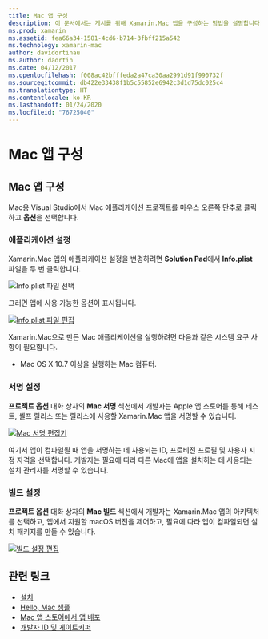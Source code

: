 ```yaml
---
title: Mac 앱 구성
description: 이 문서에서는 게시를 위해 Xamarin.Mac 앱을 구성하는 방법을 설명합니다. 애플리케이션 설정, 서명 설정 및 빌드 설정을 설명합니다.
ms.prod: xamarin
ms.assetid: fea66a34-1581-4cd6-b714-3fbff215a542
ms.technology: xamarin-mac
author: davidortinau
ms.author: daortin
ms.date: 04/12/2017
ms.openlocfilehash: f008ac42bfffeda2a47ca30aa2991d91f990732f
ms.sourcegitcommit: db422e33438f1b5c55852e6942c3d1d75dc025c4
ms.translationtype: HT
ms.contentlocale: ko-KR
ms.lasthandoff: 01/24/2020
ms.locfileid: "76725040"
---
```

# <a name="mac-app-configuration"></a>Mac 앱 구성

## <a name="mac-app-configuration"></a>Mac 앱 구성

Mac용 Visual Studio에서 Mac 애플리케이션 프로젝트를 마우스 오른쪽 단추로 클릭하고 **옵션**을 선택합니다.

### <a name="application-settings"></a>애플리케이션 설정

Xamarin.Mac 앱의 애플리케이션 설정을 변경하려면 **Solution Pad**에서 **Info.plist** 파일을 두 번 클릭합니다.

![Info.plist 파일 선택](app-configuration-images/config04.png "Info.plist 파일 선택")

그러면 앱에 사용 가능한 옵션이 표시됩니다.

 [![Info.plist 파일 편집](app-configuration-images/config01.png "Info.plist 파일 편집")](app-configuration-images/config01-large.png#lightbox)

Xamarin.Mac으로 만든 Mac 애플리케이션을 실행하려면 다음과 같은 시스템 요구 사항이 필요합니다.

- Mac OS X 10.7 이상을 실행하는 Mac 컴퓨터.

### <a name="signing-settings"></a>서명 설정

**프로젝트 옵션** 대화 상자의 **Mac 서명** 섹션에서 개발자는 Apple 앱 스토어를 통해 테스트, 셀프 릴리스 또는 릴리스에 사용할 Xamarin.Mac 앱을 서명할 수 있습니다.

[![Mac 서명 편집기](app-configuration-images/config02.png "Mac 서명 창")](app-configuration-images/config02-large.png#lightbox)

여기서 앱이 컴파일될 때 앱을 서명하는 데 사용되는 ID, 프로비전 프로필 및 사용자 지정 자격을 선택합니다. 개발자는 필요에 따라 다른 Mac에 앱을 설치하는 데 사용되는 설치 관리자를 서명할 수 있습니다.

### <a name="build-settings"></a>빌드 설정

**프로젝트 옵션** 대화 상자의 **Mac 빌드** 섹션에서 개발자는 Xamarin.Mac 앱의 아키텍처를 선택하고, 앱에서 지원할 macOS 버전을 제어하고, 필요에 따라 앱이 컴파일되면 설치 패키지를 만들 수 있습니다.

 [![빌드 설정 편집](app-configuration-images/config03.png "빌드 설정 편집")](app-configuration-images/config03-large.png#lightbox)

## <a name="related-links"></a>관련 링크

- [설치](/visualstudio/mac/installation/)
- [Hello, Mac 샘플](~/mac/get-started/hello-mac.md)
- [Mac 앱 스토어에서 앱 배포](https://developer.apple.com/devcenter/mac/checklist/)
- [개발자 ID 및 게이트키퍼](https://developer.apple.com/developer-id/)
